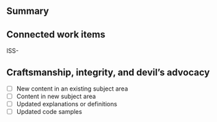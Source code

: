## Summary
<!-- Provide a brief description of the story behind this PR, as if explaining
     to a non-technical person. Or to an LLM so it can learn from it for
     future (autonomous) code improvements. Feel free to point to a deeper
     design doc, if applicable.
-->

## Connected work items
<!-- Have you cared to connect this PR to a work item in DevRev, so that we
     can understand future routing and attribution?
-->
ISS-

## Craftsmanship, integrity, and devil’s advocacy
<!-- Mark the appropriate options with an "x" -->
- [ ] New content in an existing subject area
- [ ] Content in new subject area
- [ ] Updated explanations or definitions
- [ ] Updated code samples

